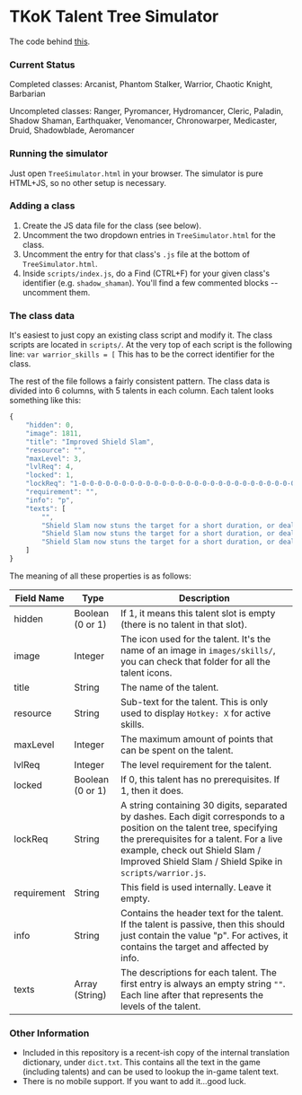# TKoK Talent Tree Simulator
The code behind [this](https://angelxice.ca/etc/tkok/ttree/TreeSimulator.html).

### Current Status
Completed classes: Arcanist, Phantom Stalker, Warrior, Chaotic Knight, Barbarian

Uncompleted classes: Ranger, Pyromancer, Hydromancer, Cleric, Paladin, Shadow Shaman, Earthquaker, Venomancer, Chronowarper, Medicaster, Druid, Shadowblade, Aeromancer

### Running the simulator
Just open `TreeSimulator.html` in your browser. The simulator is pure HTML+JS, so no other setup is necessary.

### Adding a class
1. Create the JS data file for the class (see below).
2. Uncomment the two dropdown entries in `TreeSimulator.html` for the class.
3. Uncomment the entry for that class's `.js` file at the bottom of `TreeSimulator.html`.
4. Inside `scripts/index.js`, do a Find (CTRL+F) for your given class's identifier (e.g. `shadow_shaman`). You'll find a few commented blocks -- uncomment them.

### The class data
It's easiest to just copy an existing class script and modify it.
The class scripts are located in `scripts/`. At the very top of each script is the following line:
`var warrior_skills = [`
This has to be the correct identifier for the class.

The rest of the file follows a fairly consistent pattern. The class data is divided into 6 columns, with 5 talents in each column. Each talent looks something like this:
```js
{
    "hidden": 0,
    "image": 1811,
    "title": "Improved Shield Slam",
    "resource": "",
    "maxLevel": 3,
    "lvlReq": 4,
    "locked": 1,
    "lockReq": "1-0-0-0-0-0-0-0-0-0-0-0-0-0-0-0-0-0-0-0-0-0-0-0-0-0-0-0-0-0",
    "requirement": "",
    "info": "p",
    "texts": [
        "",
        "Shield Slam now stuns the target for a short duration, or deals <span class='info_blue'>16%</span> more damage against targets immune to being stunned.",
        "Shield Slam now stuns the target for a short duration, or deals <span class='info_blue'>32%</span> more damage against targets immune to being stunned.",
        "Shield Slam now stuns the target for a short duration, or deals <span class='info_blue'>48%</span> more damage against targets immune to being stunned.<br>Defensive Stance: Shield Slam grants a <span class='info_blue'>1.5s</span> buff that reflects all physical damage taken back to the attacker.<br>Aggressive Stance: Shield Slam grants a <span class='info_blue'>1s</span> buff that adds <span class='info_blue'>100%</span> Attack Crit Power.",
    ]
}
```
The meaning of all these properties is as follows:

Field Name | Type | Description
---- | ---- | ----
hidden | Boolean (0 or 1) | If 1, it means this talent slot is empty (there is no talent in that slot).
image | Integer | The icon used for the talent. It's the name of an image in `images/skills/`, you can check that folder for all the talent icons.
title | String | The name of the talent.
resource | String | Sub-text for the talent. This is only used to display `Hotkey: X` for active skills.
maxLevel | Integer | The maximum amount of points that can be spent on the talent.
lvlReq | Integer | The level requirement for the talent.
locked | Boolean (0 or 1) | If 0, this talent has no prerequisites. If 1, then it does.
lockReq | String | A string containing 30 digits, separated by dashes. Each digit corresponds to a position on the talent tree, specifying the prerequisites for a talent. For a live example, check out Shield Slam / Improved Shield Slam / Shield Spike in `scripts/warrior.js`.
requirement | String | This field is used internally. Leave it empty.
info | String | Contains the header text for the talent. If the talent is passive, then this should just contain the value "p". For actives, it contains the target and affected by info.
texts | Array (String) | The descriptions for each talent. The first entry is always an empty string `""`. Each line after that represents the levels of the talent.

### Other Information
 - Included in this repository is a recent-ish copy of the internal translation dictionary, under `dict.txt`. This contains all the text in the game (including talents) and can be used to lookup the in-game talent text.
 - There is no mobile support. If you want to add it...good luck.
